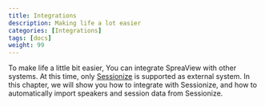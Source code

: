 ```yaml
---
title: Integrations
description: Making life a lot easier
categories: [Integrations]
tags: [docs]
weight: 99
---
```


To make life a little bit easier, You can integrate SpreaView with other systems. At this time, only [Sessionize](https://sessionize.com) is supported as external system.
In this chapter, we will show you how to integrate with Sessionize, and how to automatically import speakers and session data from Sessionize.
